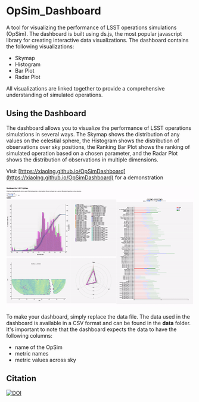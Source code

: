 # OpSim_Dashboard

A tool for visualizing the performance of LSST operations simulations (OpSim). The dashboard is built using ds.js, the most popular javascript library for creating interactive data visualizations. The dashboard contains the following visualizations:

- Skymap
- Histogram
- Bar Plot 
- Radar Plot

All visualizations are linked together to provide a comprehensive understanding of simulated operations. 



## Using the Dashboard

The dashboard allows you to visualize the performance of LSST operations simulations in several ways. The Skymap shows the distribution of any values on the celestial sphere, the Histogram shows the distribution of observations over sky positions, the Ranking Bar Plot shows the ranking of simulated operation based on a chosen parameter, and the Radar Plot shows the distribution of observations in multiple dimensions.

Visit [https://xiaolng.github.io/OpSimDashboard](https://xiaolng.github.io/OpSimDashboard) for a demonstration 


![demo](figures/demo.gif "demo")

To make your dashboard, simply replace the data file. The data used in the dashboard is available in a CSV format and can be found in the **data** folder. It's important to note that the dashboard expects the data to have the following columns:

- name of the OpSim
- metric names
- metric values across sky 

## Citation

[![DOI](https://zenodo.org/badge/400679096.svg)](https://zenodo.org/badge/latestdoi/400679096)




